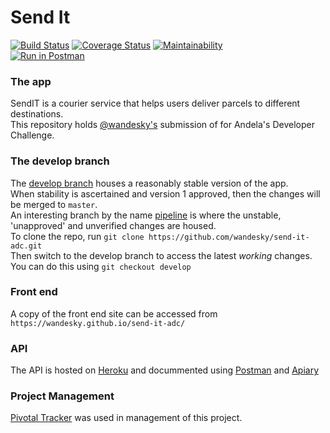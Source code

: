 # Send It
[![Build Status](https://travis-ci.com/wandesky/send-it-adc.svg?branch=pipeline)](https://travis-ci.com/wandesky/send-it-adc)
[![Coverage Status](https://coveralls.io/repos/github/wandesky/send-it-adc/badge.svg?branch=develop)](https://coveralls.io/github/wandesky/send-it-adc?branch=develop)
[![Maintainability](https://api.codeclimate.com/v1/badges/78383df05ce674f5952a/maintainability)](https://codeclimate.com/github/wandesky/send-it-adc/maintainability)  
[![Run in Postman](https://run.pstmn.io/button.svg)](https://app.getpostman.com/run-collection/0a3fd2f84fb150db77f4)
### The app
SendIT is a courier service that helps users deliver parcels to different destinations.   
This repository holds [@wandesky's](https://github.com/wandesky) submission of for Andela's Developer Challenge.  
### The develop branch
The [develop branch](https://github.com/wandesky/send-it-adc/tree/develop) houses a reasonably stable version of the app.  
When stability is ascertained and version 1 approved, then the changes will be merged to `master`.  
An interesting branch by the name [pipeline](https://github.com/wandesky/send-it-adc/tree/pipeline) is where the unstable, 'unapproved' and unverified changes are housed.  
To clone the repo, run `git clone https://github.com/wandesky/send-it-adc.git`  
Then switch to the develop branch to access the latest _working_ changes. You can do this using `git checkout develop`  
### Front end
A copy of the front end site can be accessed from `https://wandesky.github.io/send-it-adc/`  
### API
The API is hosted on [Heroku](https://send-it-adc-production.herokuapp.com/) and docummented using [Postman](https://documenter.getpostman.com/view/4624230/RzfdrB9J) and [Apiary](https://senditadc.docs.apiary.io/#)   
### Project Management
[Pivotal Tracker](https://www.pivotaltracker.com/n/projects/2224104) was used in management of this project.
